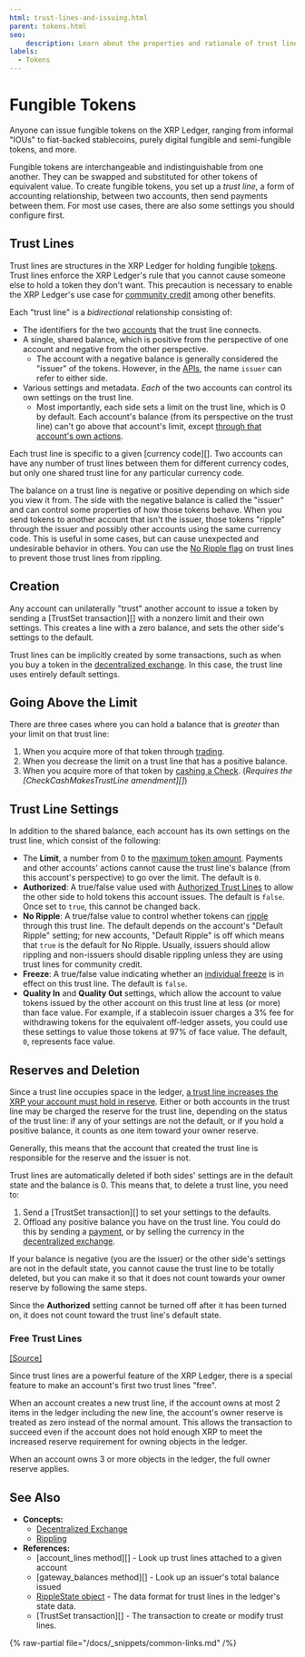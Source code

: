 ```yaml
---
html: trust-lines-and-issuing.html
parent: tokens.html
seo:
    description: Learn about the properties and rationale of trust lines.
labels:
  - Tokens
---
```

# Fungible Tokens

Anyone can issue fungible tokens on the XRP Ledger, ranging from informal "IOUs" to fiat-backed stablecoins, purely digital fungible and semi-fungible tokens, and more.

Fungible tokens are interchangeable and indistinguishable from one another. They can be swapped and substituted for other tokens of equivalent value. To create fungible tokens, you set up a _trust line_, a form of accounting relationship, between two accounts, then send payments between them. For most use cases, there are also some settings you should configure first.

## Trust Lines

Trust lines are structures in the XRP Ledger for holding fungible [tokens](../index.md). Trust lines enforce the XRP Ledger's rule that you cannot cause someone else to hold a token they don't want. This precaution is necessary to enable the XRP Ledger's use case for [community credit](../index.md#community-credit) among other benefits.

Each "trust line" is a _bidirectional_ relationship consisting of:

- The identifiers for the two [accounts](../../accounts/accounts.md) that the trust line connects.
- A single, shared balance, which is positive from the perspective of one account and negative from the other perspective.
    - The account with a negative balance is generally considered the "issuer" of the tokens. However, in the [APIs](../../../references/http-websocket-apis/index.md), the name `issuer` can refer to either side.
- Various settings and metadata. _Each_ of the two accounts can control its own settings on the trust line.
    - Most importantly, each side sets a limit on the trust line, which is 0 by default. Each account's balance (from its perspective on the trust line) can't go above that account's limit, except [through that account's own actions](#going-above-the-limit).

Each trust line is specific to a given [currency code][]. Two accounts can have any number of trust lines between them for different currency codes, but only one shared trust line for any particular currency code.

The balance on a trust line is negative or positive depending on which side you view it from. The side with the negative balance is called the "issuer" and can control some properties of how those tokens behave. When you send tokens to another account that isn't the issuer, those tokens "ripple" through the issuer and possibly other accounts using the same currency code. This is useful in some cases, but can cause unexpected and undesirable behavior in others. You can use the [No Ripple flag](rippling.md) on trust lines to prevent those trust lines from rippling.

## Creation

Any account can unilaterally "trust" another account to issue a token by sending a [TrustSet transaction][] with a nonzero limit and their own settings. This creates a line with a zero balance, and sets the other side's settings to the default.

Trust lines can be implicitly created by some transactions, such as when you buy a token in the [decentralized exchange](../decentralized-exchange/index.md). In this case, the trust line uses entirely default settings.


## Going Above the Limit

There are three cases where you can hold a balance that is _greater_ than your limit on that trust line:

1. When you acquire more of that token through [trading](../decentralized-exchange/index.md).
2. When you decrease the limit on a trust line that has a positive balance.
3. When you acquire more of that token by [cashing a Check](../../payment-types/checks.md). (_Requires the [CheckCashMakesTrustLine amendment][]_)


## Trust Line Settings

In addition to the shared balance, each account has its own settings on the trust line, which consist of the following:

- The **Limit**, a number from 0 to the [maximum token amount](../../../references/protocol/data-types/currency-formats.md). Payments and other accounts' actions cannot cause the trust line's balance (from this account's perspective) to go over the limit. The default is `0`.
- **Authorized**: A true/false value used with [Authorized Trust Lines](authorized-trust-lines.md) to allow the other side to hold tokens this account issues. The default is `false`. Once set to `true`, this cannot be changed back.
- **No Ripple**: A true/false value to control whether tokens can [ripple](rippling.md) through this trust line. The default depends on the account's "Default Ripple" setting; for new accounts, "Default Ripple" is off which means that `true` is the default for No Ripple. Usually, issuers should allow rippling and non-issuers should disable rippling unless they are using trust lines for community credit.
- **Freeze**: A true/false value indicating whether an [individual freeze](freezes.md#individual-freeze) is in effect on this trust line. The default is `false`.
- **Quality In** and **Quality Out** settings, which allow the account to value tokens issued by the other account on this trust line at less (or more) than face value. For example, if a stablecoin issuer charges a 3% fee for withdrawing tokens for the equivalent off-ledger assets, you could use these settings to value those tokens at 97% of face value. The default, `0`, represents face value.


## Reserves and Deletion

Since a trust line occupies space in the ledger, [a trust line increases the XRP your account must hold in reserve](../../accounts/reserves.md). Either or both accounts in the trust line may be charged the reserve for the trust line, depending on the status of the trust line: if any of your settings are not the default, or if you hold a positive balance, it counts as one item toward your owner reserve.

Generally, this means that the account that created the trust line is responsible for the reserve and the issuer is not. <!-- STYLE_OVERRIDE: is responsible for -->

Trust lines are automatically deleted if both sides' settings are in the default state and the balance is 0. This means that, to delete a trust line, you need to:

1. Send a [TrustSet transaction][] to set your settings to the defaults.
2. Offload any positive balance you have on the trust line. You could do this by sending a [payment](../../payment-types/cross-currency-payments.md), or by selling the currency in the [decentralized exchange](../decentralized-exchange/index.md).

If your balance is negative (you are the issuer) or the other side's settings are not in the default state, you cannot cause the trust line to be totally deleted, but you can make it so that it does not count towards your owner reserve by following the same steps.

Since the **Authorized** setting cannot be turned off after it has been turned on, it does not count toward the trust line's default state.

### Free Trust Lines
[[Source]](https://github.com/XRPLF/rippled/blob/72377e7bf25c4eaee5174186d2db3c6b4210946f/src/ripple/app/tx/impl/SetTrust.cpp#L148-L168)

Since trust lines are a powerful feature of the XRP Ledger, there is a special feature to make an account's first two trust lines "free".

When an account creates a new trust line, if the account owns at most 2 items in the ledger including the new line, the account's owner reserve is treated as zero instead of the normal amount. This allows the transaction to succeed even if the account does not hold enough XRP to meet the increased reserve requirement for owning objects in the ledger.

When an account owns 3 or more objects in the ledger, the full owner reserve applies.


## See Also

- **Concepts:**
    - [Decentralized Exchange](../decentralized-exchange/index.md)
    - [Rippling](rippling.md)
- **References:**
    - [account_lines method][] - Look up trust lines attached to a given account
    - [gateway_balances method][] - Look up an issuer's total balance issued
    - [RippleState object](../../../references/protocol/ledger-data/ledger-entry-types/ripplestate.md) - The data format for trust lines in the ledger's state data.
    - [TrustSet transaction][] - The transaction to create or modify trust lines.

{% raw-partial file="/docs/_snippets/common-links.md" /%}
